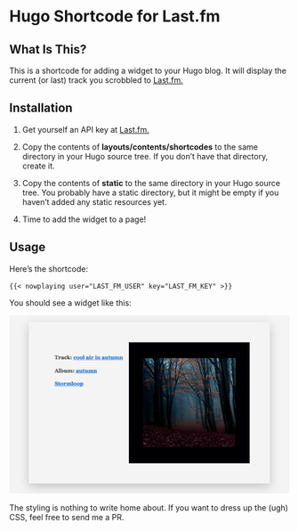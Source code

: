# Hugo Shortcode for Last.fm

## What Is This?

This is a shortcode for adding a widget to your Hugo blog. It will display the current 
(or last) track you scrobbled to [Last.fm.](https://www.last.fm/)

## Installation

1. Get yourself an API key at [Last.fm.](https://secure.last.fm/login?next=/api/account/create)

2. Copy the contents of **layouts/contents/shortcodes** to the same directory in your Hugo source tree.
If you don’t have that directory, create it. 

3. Copy the contents of **static** to the same directory in your Hugo source tree. You probably 
have a static directory, but it might be empty if you haven’t added any static resources yet.

4. Time to add the widget to a page!

## Usage

Here’s the shortcode:

```
{{< nowplaying user="LAST_FM_USER" key="LAST_FM_KEY" >}}
```

You should see a widget like this:

![screenshot](/images/screenshot.png)


The styling is nothing to write home about. If you want to dress up the (ugh) CSS, feel free to send me a PR.


